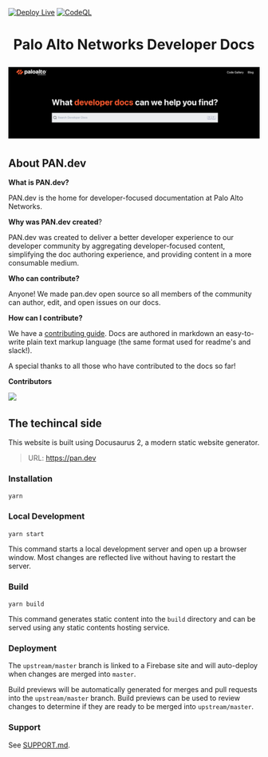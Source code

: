 [![Deploy Live](https://github.com/PaloAltoNetworks/pan.dev/actions/workflows/deploy-live.yml/badge.svg)](https://github.com/PaloAltoNetworks/pan.dev/actions/workflows/deploy-live.yml) [![CodeQL](https://github.com/PaloAltoNetworks/pan.dev/actions/workflows/codeql-analysis.yml/badge.svg)](https://github.com/PaloAltoNetworks/pan.dev/actions/workflows/codeql-analysis.yml)

<h1 align="center">
  <p align="center">Palo Alto Networks Developer Docs</p>
  <a href="https://pan.dev">
  <img src="https://raw.githubusercontent.com/PaloAltoNetworks/pan.dev/master/static/img/site.png"/>
  </a>
</h1>

## About PAN.dev 

**What is PAN.dev?**

PAN.dev is the home for developer-focused documentation at Palo Alto Networks.

**Why was PAN.dev created**?

PAN.dev was created to deliver a better developer experience to our developer community by aggregating developer-focused content, simplifying the doc authoring experience, and providing content in a more consumable medium. 

**Who can contribute?**

Anyone! We made pan.dev open source so all members of the community can author, edit, and open issues on our docs.

**How can I contribute?**

We have a [contributing guide](https://github.com/PaloAltoNetworks/pan.dev/blob/master/CONTRIBUTING.md). Docs are authored in markdown an easy-to-write plain text markup language (the same format used for readme's and slack!).

A special thanks to all those who have contributed to the docs so far! 

**Contributors**

<a href="https://github.com/PaloAltoNetworks/pan.dev/graphs/contributors">
  <img src="https://contrib.rocks/image?repo=PaloAltoNetworks/pan.dev" />
</a>

## The techincal side

This website is built using Docusaurus 2, a modern static website generator.

> URL: https://pan.dev

### Installation

```shell-session
yarn
```

### Local Development

```shell-session
yarn start
```

This command starts a local development server and open up a browser window. Most changes are reflected live without having to restart the server.

### Build

```shell-session
yarn build
```

This command generates static content into the `build` directory and can be served using any static contents hosting service.

### Deployment

The `upstream/master` branch is linked to a Firebase site and will auto-deploy when changes are merged into `master`.

Build previews will be automatically generated for merges and pull requests into the `upstream/master` branch. Build previews can be used to review changes to determine if they are ready to be merged into `upstream/master`.

### Support
See [SUPPORT.md](https://github.com/PaloAltoNetworks/pan.dev/blob/master/SUPPORT.md). 